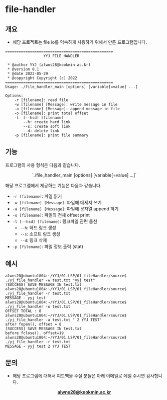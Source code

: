 # file-handler

## 개요

* 해당 프로젝트는 file io를 익숙하게 사용하기 위해서 만든 프로그램입니다. 

```
================================================
                 YYJ_FILE_HANDLER               

 * @author YYJ (alwns28@kookmin.ac.kr)
 * @version 0.1
 * @date 2022-05-29
 * @copyright Copyright (c) 2022
================================================
Usage: ./file_handler_main [options] [variable[=value] ...]

Options:
    -r [filename]: read file
    -w [filename] [Message]: write message in file
    -a [filename] [Message]: append message in file
    -o [filename]: print total offset 
    -l  [--hsd] [filename]
        --h: create hard link
        --s: create soft link
        --d: delete link 
    -p [filename]: print file summary
```


## 기능

프로그램의 사용 형식은 다음과 같습니다.
<center>
`./file_handler_main [options] [variable[=value] ...]`
</center>

해당 프로그램에서 제공하는 기능은 다음과 같습니다.
* `-r [filename]`: 파일 읽기
* `-w [filename] [Message]`: 파일에 메세지 쓰기
* `-a [filename] [Message]`: 파일에 문자열 append 하기
* `-o [filename]`: 파일의 전체 offset print
* `-l [--hsd] [filename]`: 링크파일 관련 옵션
    * `--h`: 하드 링크 생성
    * `--s`: 소프트 링크 생성
    * `--d`: 링크 삭제
* `-p [filename]`: 파일 정보 출력 (stat)

## 예시

```
alwns28@ubuntu1804:~/YYJ/01.LSP/01_fileHandler/source$ ./yj_file_handler -w test.txt "yyj test"
[SUCCESS] SAVE MESSAGE IN test.txt
alwns28@ubuntu1804:~/YYJ/01.LSP/01_fileHandler/source$ ./yj_file_handler -r test.txt
MESSAGE - yyj test
alwns28@ubuntu1804:~/YYJ/01.LSP/01_fileHandler/source$ ./yj_file_handler -o test.txt
OFFSET TOTAL : 8
alwns28@ubuntu1804:~/YYJ/01.LSP/01_fileHandler/source$ ./yj_file_handler -a test.txt " 2 YYJ TEST"
after fopen(), offset = 8
[SUCCESS] SAVE MESSAGE IN test.txt
before fclose(). offset=19
alwns28@ubuntu1804:~/YYJ/01.LSP/01_fileHandler/source$ ./yj_file_handler -r test.txt
MESSAGE - yyj test 2 YYJ TEST
```

## 문의

* 해당 프로그램에 대해서 피드백을 주실 분들은 아래 이메일로 메일 주시면 감사합니다. 
<center>

**alwns28@kookmin.ac.kr**

</center>